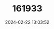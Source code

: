 ---
title: "161933"
category: "Myosotis rehsteineri"
draft: false
date: 2024-02-22 13:03:52
languages:
  German: ["Bodensee-Vergissmeinnicht"]
---